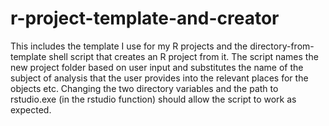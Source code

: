 # r-project-template-and-creator
This includes the template I use for my R projects and the directory-from-template shell script that creates an R project from it. The script names the new project folder based on user input and substitutes the name of the subject of analysis that the user provides into the relevant places for the objects etc.
Changing the two directory variables and the path to rstudio.exe (in the rstudio function) should allow the script to work as expected.
